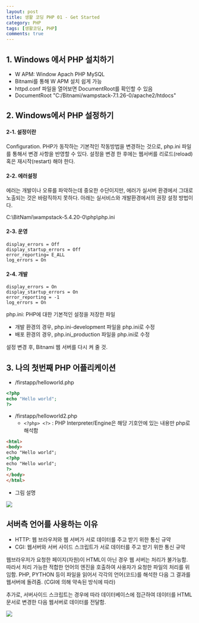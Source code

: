 ```yaml
---
layout: post
title: 생활 코딩 PHP 01 - Get Started 
category: PHP
tags: [생활코딩, PHP]
comments: true
---
```




## 1. Windows 에서 PHP 설치하기

- W APM: Window Apach PHP MySQL
- Bitnami를 통해 W APM 설치 쉽게 가능
- httpd.conf 파일을 열어보면 DocumentRoot를 확인할 수 있음
- DocumentRoot "C:/Bitnami/wampstack-7.1.26-0/apache2/htdocs"



## 2. Windows에서 PHP 설정하기

#### 2-1. 설정이란

Configuration. PHP가 동작하는 기본적인 작동방법을 변경하는 것으로, php.ini 파일를 통해서 변경 사항을 반영할 수 있다. 설정을 변경 한 후에는 웹서버를 리로드(reload) 혹은 재시작(restart) 해야 한다.

#### 2-2. 에러설정

에러는 개발이나 오류를 파악하는데 중요한 수단이지만, 에러가 실서버 환경에서 그대로 노출되는 것은 바람직하지 못하다. 아래는 실서비스와 개발환경에서의 권장 설정 방법이다. 

C:\BitNami\wampstack-5.4.20-0\php\php.ini

#### 2-3. 운영 

```
display_errors = Off
display_startup_errors = Off
error_reporting= E_ALL
log_errors = On
```

#### 2-4. 개발

```
display_errors = On
display_startup_errors = On
error_reporting = -1
log_errors = On
```

php.ini: PHP에 대한 기본적인 설정을 저장한 파일

- 개발 환경의 경우, php.ini-development 파일을 php.ini로 수정
- 배포 환경의 경우, php.ini_production 파일을 php.ini로 수정

설정 변경 후, Bitnami 웹 서버를 다시 켜 줄 것.



## 3. 나의 첫번째 PHP 어플리케이션

- /firstapp/helloworld.php 

```php
<?php
echo "Hello world";
?>
```

- /firstapp/helloworld2.php
  - `<?php> <?>` : PHP Interpreter/Engine은 해당 기호안에 있는 내용만 php로 해석함 

```html
<html>
<body>
echo "Hello world";    
<?php
echo "Hello world";
?>
</body>
</html>
```

- 그림 설명

 ![](/img/base.png)



## 서버측 언어를 사용하는 이유

- HTTP:  웹 브라우저와 웹 서버가 서로 데이터를 주고 받기 위한 통신 규약
- CGI: 웹서버와 서버 사이드 스크립트가 서로 데이터를 주고 받기 위한 통신 규약

웹브라우저가 요청한 페이지(자원)이 HTML이 아닌 경우 웹 서버는 처리가 불가능함. 따라서 처리 가능한 적합한 언어의 엔진을 호출하여 사용자가 요청한 파일의 처리를 위임함. PHP, PYTHON 등이 파일을 읽어서 각각의 언어(코드)를 해석한 다음 그 결과를 웹서버에 돌려줌.  (CGI에 의해 약속된 방식에 따라)

추가로, 서버사이드 스크립트는 경우에 따라 데이터베이스에 접근하여 데이터를 HTML 문서로 변경한 다음 웹서버로 데이터를 전달함.

![](/img/web.png)

